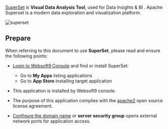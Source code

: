 [SuperSet](https://superset.apache.org/) is **Visual Data Analysis Tool**, used for Data Insights & BI . Apache Superset is a modern data exploration and visualization platform.


![superset](https://libs.websoft9.com/Websoft9/DocsPicture/en/superset/superset-dash-websoft9.png)


## Prepare

When referring to this document to use **SuperSet**, please read and ensure the following points:

- [Login to Websoft9 Console](./login-console) and find or install SuperSet:
  - Go to **My Apps** listing applications 
  - Go to **App Store** installing target application

- This application is installed by Websoft9 console.


- The purpose of this application complies with the [apache2](https://opensource.org/licenses/Apache-2.0) open source license agreement.


- [Configure the domain name](./domain-set) or **server security group** opens external network ports for application access.